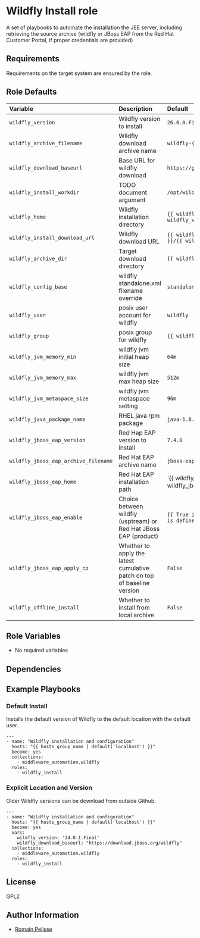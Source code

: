 Wildfly Install role
====

A set of playbooks to automate the installation the JEE server, including retrieving the
source archive (wildfly or JBoss EAP from the Red Hat Customer Portal, if proper credentials
are provided)

Requirements
------------

Requirements on the target system are ensured by the role.

<!--start argument_specs-->
Role Defaults
-------------

| Variable | Description | Default |
|:---------|:------------|:--------|
|`wildfly_version`| Wildfly version to install | `26.0.0.Final` |
|`wildfly_archive_filename`| Wildfly download archive name | `wildfly-{{ wildfly_version }}.zip` |
|`wildfly_download_baseurl`| Base URL for wildfly download | `https://github.com/wildfly/wildfly/releases/download` |
|`wildfly_install_workdir`| TODO document argument | `/opt/wildfly/` |
|`wildfly_home`| Wildfly installation directory | `{{ wildfly_install_workdir }}wildfly-{{ wildfly_version }}/` |
|`wildfly_install_download_url`| Wildfly download URL | `{{ wildfly_download_baseurl }}/{{ wildfly_version }}/{{ wildfly_archive_filename }}` |
|`wildfly_archive_dir`| Target download directory | `{{ wildfly_install_workdir }}` |
|`wildfly_config_base`| wildfly standalone.xml filename override | `standalone.xml` |
|`wildfly_user`| posix user account for wildfly | `wildfly` |
|`wildfly_group`| posix group for wildfly | `{{ wildfly_user }}` |
|`wildfly_jvm_memory_min`| wildfly jvm initial heap size | `64m` |
|`wildfly_jvm_memory_max`| wildfly jvm max heap size | `512m` |
|`wildfly_jvm_metaspace_size`| wildfly jvm metaspace setting | `96m` |
|`wildfly_java_package_name`| RHEL java rpm package | `java-1.8.0-openjdk` |
|`wildfly_jboss_eap_version`| Red Hap EAP version to install | `7.4.0` |
|`wildfly_jboss_eap_archive_filename`| Red Hat EAP archive name | `jboss-eap-7.4.0.zip` |
|`wildfly_jboss_eap_home`| Red Hat EAP installation path | `{{ wildfly_install_workdir }}jboss-eap-{{ wildfly_jboss_eap_version | regex_replace('^([0-9])\.([0-9]*).*', '\1.\2') }}/` |
|`wildfly_jboss_eap_enable`| Choice between wildfly (usptream) or Red Hat JBoss EAP (product) | `{{ True if rhn_username is defined and rhn_password is defined else False }}` |
|`wildfly_jboss_eap_apply_cp`| Whether to apply the latest cumulative patch on top of baseline version | `False` |
|`wildfly_offline_install`| Whether to install from local archive | `False` |


Role Variables
--------------

* No required variables

<!--end argument_specs-->

## Dependencies

## Example Playbooks

### Default Install

Installs the default version of Wildfly to the default location with the default user.

```
---
- name: "Wildfly installation and configuration"
  hosts: "{{ hosts_group_name | default('localhost') }}"
  become: yes
  collections:
    - middleware_automation.wildfly
  roles:
    - wildfly_install
```

### Explicit Location and Version

Older Wildfly versions can be download from outside Github.

```
---
- name: "Wildfly installation and configuration"
  hosts: "{{ hosts_group_name | default('localhost') }}"
  become: yes
  vars:
    wildfly_version: '24.0.1.Final'
    wildfly_download_baseurl: "https://download.jboss.org/wildfly"
  collections:
    - middleware_automation.wildfly
  roles:
    - wildfly_install
```

## License

GPL2

## Author Information

* [Romain Pelisse](https://github.com/rpelisse)
